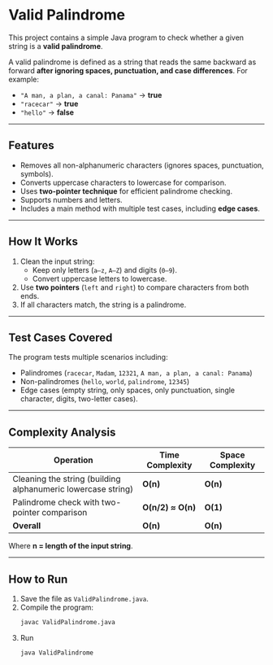 # Valid Palindrome

This project contains a simple Java program to check whether a given string is a **valid palindrome**.  

A valid palindrome is defined as a string that reads the same backward as forward **after ignoring spaces, punctuation, and case differences**. For example:  
- `"A man, a plan, a canal: Panama"` → **true**  
- `"racecar"` → **true**  
- `"hello"` → **false**

---

## Features
- Removes all non-alphanumeric characters (ignores spaces, punctuation, symbols).  
- Converts uppercase characters to lowercase for comparison.  
- Uses **two-pointer technique** for efficient palindrome checking.  
- Supports numbers and letters.  
- Includes a main method with multiple test cases, including **edge cases**.

---

## How It Works
1. Clean the input string:  
   - Keep only letters (`a–z`, `A–Z`) and digits (`0–9`).  
   - Convert uppercase letters to lowercase.  
2. Use **two pointers** (`left` and `right`) to compare characters from both ends.  
3. If all characters match, the string is a palindrome.  

---

## Test Cases Covered
The program tests multiple scenarios including:  
- Palindromes (`racecar`, `Madam`, `12321`, `A man, a plan, a canal: Panama`)  
- Non-palindromes (`hello`, `world`, `palindrome`, `12345`)  
- Edge cases (empty string, only spaces, only punctuation, single character, digits, two-letter cases).  

---

## Complexity Analysis

| Operation | Time Complexity | Space Complexity |
|-----------|-----------------|------------------|
| Cleaning the string (building alphanumeric lowercase string) | **O(n)** | **O(n)** |
| Palindrome check with two-pointer comparison | **O(n/2) ≈ O(n)** | **O(1)** |
| **Overall** | **O(n)** | **O(n)** |

Where **n = length of the input string**.  

---

## How to Run
1. Save the file as `ValidPalindrome.java`.  
2. Compile the program:  
   ```bash
   javac ValidPalindrome.java
   ```
3. Run
   ```bash
   java ValidPalindrome
   ```
